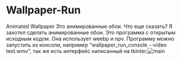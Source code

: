 # Wallpaper-Run
Animated Wallpaper
Это анимированные обои. Что еще сказать?
Я захотел сделать анимированные обои.
Это программа с открытым исходным кодом.
Она использует weebp и npv. Программу можно запустить из консоли,
например "wallpaper_run_console --video test.wmv",
так же есть интерфейс написанный на tkinter.![main](https://user-images.githubusercontent.com/98618381/224511781-69e5cdec-e6f6-451a-bfa8-d797ada9a9eb.png)
